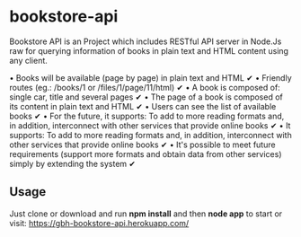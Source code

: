 # bookstore-api
Bookstore API is an Project which includes RESTful API server in Node.Js raw for querying information of books in plain text and HTML content using any client.

• Books will be available (page by page) in plain text and HTML ✔
• Friendly routes (eg.: /books/1 or /files/1/page/11/html) ✔
• A book is composed of: single car, title and several pages ✔
• The page of a book is composed of its content in plain text and HTML ✔
• Users can see the list of available books ✔
• For the future, it supports: To add to more reading formats and, in addition, interconnect with other services that provide online books ✔
• It supports: To add to more reading formats and, in addition, interconnect with other services that provide online books ✔
• It's possible to meet future requirements (support more formats and obtain data from other services) simply by extending the system ✔

## Usage ##
Just clone or download and run **npm install** and then **node app** to start or visit: https://gbh-bookstore-api.herokuapp.com/
